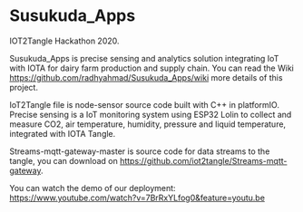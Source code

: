 # Susukuda_Apps
IOT2Tangle Hackathon 2020.

Susukuda_Apps is precise sensing and analytics solution integrating IoT with IOTA for dairy farm production and supply chain.
You can read the Wiki https://github.com/radhyahmad/Susukuda_Apps/wiki more details of this project.

IoT2Tangle file is node-sensor source code built with C++ in platformIO.
Precise sensing is a IoT monitoring system using ESP32 Lolin to collect and measure CO2, air temperature, humidity, pressure and liquid temperature, integrated with IOTA Tangle. 

Streams-mqtt-gateway-master is source code for data streams to the tangle, you can download on https://github.com/iot2tangle/Streams-mqtt-gateway.

You can watch the demo of our deployment: 
https://www.youtube.com/watch?v=7BrRxYLfog0&feature=youtu.be




